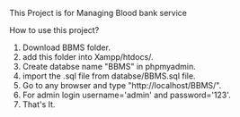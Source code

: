 This Project is for Managing Blood bank service

How to use this project?

1. Download BBMS folder.
2. add this folder into Xampp/htdocs/.
3. Create databse name "BBMS" in phpmyadmin. 
4. import the .sql file from databse/BBMS.sql file.
5. Go to any browser and type "http://localhost/BBMS/".
6. For admin login username='admin' and password='123'.
7. That's It.


